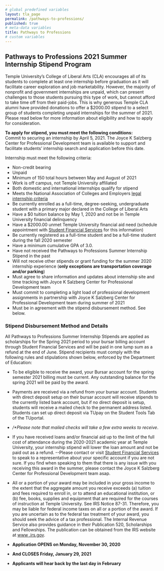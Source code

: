 ```yaml
---
# global predefined variables
layout: tla_page
permalink: /pathways-to-professions/
published: true
# meta-data variables
title: Pathways to Professions
# custom variables
---
```

## Pathways to Professions 2021 Summer Internship Stipend Program
Temple University’s College of Liberal Arts (CLA) encourages all of its students to complete at least one internship before graduation as it will facilitate career exploration and job marketability. However, the majority of nonprofit and government internships are unpaid, which can present challenges to those students pursuing this type of work, but cannot afford to take time off from their paid-jobs. This is why generous Temple CLA alumni have provided donations to offer a $2000.00 stipend to a select group of students completing unpaid internships for the summer of 2021. Please read below for more information about eligibility and how to apply for consideration.

**To apply for stipend, you must meet the following conditions:**<br>
Commit to securing an internship by April 5, 2021. The Joyce K Salzberg Center for Professional Development team  is available to support and facilitate students’ internship search and application before this date. 

Internship must meet the following criteria:
- Non-credit bearing
- Unpaid
- Minimum of 150 total hours between May and August of 2021
- Work is off campus, not Temple University affiliated
- Both domestic and international internships qualify for stipend
- Meets the National Association of Colleges and Employers [legal internship criteria](http://www.naceweb.org/about-us/advocacy/position-statements/position-statement-us-internships/ )
- Be currently enrolled as a full-time, degree-seeking, undergraduate student with a primary major declared in the College of Liberal Arts
- Have a $0 tuition balance by May 1, 2020 and not be in Temple University financial delinquency
- Have a $2000.00 unmet Temple University financial aid need (schedule appointment with [Student Financial Services](https://sfs.temple.edu/about/contact-us) for this information)
- Be currently registered as a full-time student and be a full-time student during the fall 2020 semester
- Have a minimum cumulative GPA of 3.0.
- Have not received the Pathways to Professions Summer Internship Stipend in the past
- Will not receive other stipends or grant funding for the summer 2020 internship experience (**only exceptions are transportation coverage and/or parking**)
- Must agree to share information and updates about internship site and time tracking with Joyce K Salzberg Center for Professional Development team
- Must commit to completing a light load of professional development assignments in partnership with Joyce K Salzberg Center for Professional Development team during summer of 2021
- Must be in agreement with the stipend disbursement method. See below.

### Stipend Disbursement Method and Details
All Pathways to Professions Summer Internship Stipends are applied as scholarships for the Spring 2021 period to your bursar billing account through Student Financial Services and will be paid in one lump sum as a refund at the end of June. Stipend recipients must comply with the following rules and stipulations shown below, enforced by the Department of Education:

- To be eligible to receive the award, your Bursar account for the spring semester 2021 billing must be current. Any outstanding balance for the spring 2021 will be paid by the award.
- Payments are received via a refund from your bursar account. Students with direct deposit setup on their bursar account will receive stipends to the currently listed bank account, but if no direct deposit is setup, students will receive a mailed check to the permanent address listed. Students can set up direct deposit via TUpay on the Student Tools Tab of the TUportal. 
- _/*Please note that mailed checks will take a few extra weeks to receive_.
- If you have received loans and/or financial aid up to the limit of the full cost of attendance during the 2020-2021 academic year at Temple University, your internship stipend will lower the loan amount and not be paid out as a refund.
 --Please contact or visit [Student Financial Services](https://sfs.temple.edu/about/contact-us) to speak to a representative about your specific account if you are not sure. If you find when speaking to them that there is any issue with you receiving this award in the summer, please contact the Joyce K Salzberg Center for Professional Development team asap.
- All or a portion of your award may be included in your gross income to the extent that the aggregate amount you receive exceeds (a) tuition and fees required to enroll in, or to attend an educational institution, or (b) fee, books, supplies and equipment that are required for the courses of instruction at Temple University. See IRS Notice 87-31. Therefore, you may be liable for federal income taxes on all or a portion of the award. If you are uncertain as to the federal tax treatment of your award, you should seek the advice of a tax professional. The Internal Revenue Service also provides guidance in their Publication 520, Scholarships and Fellowships. The publication can be obtained from the IRS website at [www .irs.gov](https://www.irs.gov).  

- **Application OPENS on Monday, November 30, 2020**<br>
- **And CLOSES Friday, January 29, 2021**<br>
- **Applicants will hear back by the last day in February**<br> 
